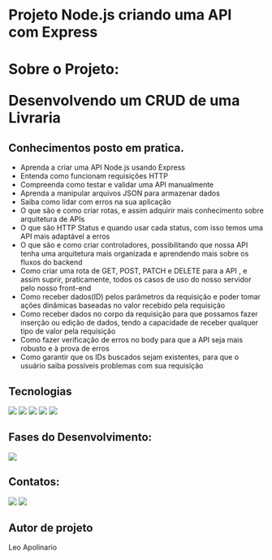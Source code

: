 
# Projeto Node.js criando uma API com Express

<h1>Sobre o Projeto:<p> Desenvolvendo um CRUD de uma Livraria</p></h1>



## Conhecimentos posto em pratica.

- Aprenda a criar uma API Node.js usando Express
- Entenda como funcionam requisições HTTP
- Compreenda como testar e validar uma API manualmente
- Aprenda a manipular arquivos JSON para armazenar dados
- Saiba como lidar com erros na sua aplicação
- O que são e como criar rotas, e assim adquirir mais conhecimento sobre arquitetura de APIs
- O que são HTTP Status e quando usar cada status, com isso temos uma API mais adaptável a erros
- O que são e como criar controladores, possibilitando que nossa API tenha uma arquitetura mais organizada e aprendendo mais sobre os fluxos do backend
- Como criar uma rota de GET, POST, PATCH e DELETE para a API , e assim suprir, praticamente, todos os casos de uso do nosso servidor pelo nosso front-end
- Como receber dados(ID) pelos parâmetros da requisição e poder tomar ações dinâmicas baseadas no valor recebido pela requisição
- Como receber dados no corpo da requisição para que possamos fazer inserção ou edição de dados, tendo a capacidade de receber qualquer tipo de valor pela requisição
- Como fazer verificação de erros no body para que a API seja mais robusto e à prova de erros
- Como garantir que os IDs buscados sejam existentes, para que o usuário saiba possíveis problemas com sua requisição
  

##  Tecnologias
<div>
  <img src="https://img.shields.io/badge/vscode-00BFFF?style=for-the-badge&logo=visualstudio&logoColor=black">
  <img src="https://img.shields.io/badge/typescript-88bcd1?style=for-the-badge&logo=typescript&logoColor=black">
  <img src="https://img.shields.io/badge/JavaScript-F7DF1E?style=for-the-badge&logo=javascript&logoColor=black">
  <img src="https://img.shields.io/badge/Git-FF3300?style=for-the-badge&logo=Git&logoColor=black">
  <img src="https://img.shields.io/badge/Github-808080?style=for-the-badge&logo=Github&logoColor=black">

  
</div>

## Fases do Desenvolvimento:

</div>
<p align="right , float: right">
<img loading="lazy" src="http://img.shields.io/static/v1?label=STATUS&message=Back-End%20Em-Desenvolvimento&color=F7DF1E&style=for-the-badge"/>
</p>


## Contatos:

<div>
<a href = "leosantosap@outlook.com"><img loading="lazy" src="https://img.shields.io/badge/outlook-D14836?style=for-the-badge&logo=outlook&logoColor=white" target="_blank"></a>
<a href="https://www.linkedin.com/in/leobaldo-apolinario" target="_blank">
  <img loading="lazy" src="https://img.shields.io/badge/-LinkedIn-%230077B5?style=for-the-badge&logo=linkedin&logoColor=white" target="_blank"></a> 

</div>

## Autor de projeto

Leo Apolinario







 
 
